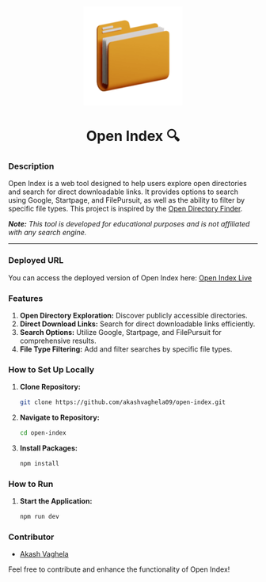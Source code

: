 <p align="center">
    <img width=200px height=200px src="./public/logo.png" alt="Project logo">
</p>

<h1 align="center">Open Index 🔍</h1>

### Description

Open Index is a web tool designed to help users explore open directories and search for direct downloadable links. It provides options to search using Google, Startpage, and FilePursuit, as well as the ability to filter by specific file types. This project is inspired by the [Open Directory Finder](https://github.com/ewasion/opendirectory-finder/tree/master).

**_Note:_** _This tool is developed for educational purposes and is not affiliated with any search engine._

---

### Deployed URL

You can access the deployed version of Open Index here: [Open Index Live](https://openindex.app3.in)

### Features

1. **Open Directory Exploration:** Discover publicly accessible directories.
2. **Direct Download Links:** Search for direct downloadable links efficiently.
3. **Search Options:** Utilize Google, Startpage, and FilePursuit for comprehensive results.
4. **File Type Filtering:** Add and filter searches by specific file types.


### How to Set Up Locally

1. **Clone Repository:**

    ```bash
    git clone https://github.com/akashvaghela09/open-index.git
    ```

2. **Navigate to Repository:**

    ```bash
    cd open-index
    ```

3. **Install Packages:**
    ```bash
    npm install
    ```

### How to Run

1. **Start the Application:**
    ```bash
    npm run dev
    ```

### Contributor

-   [Akash Vaghela](https://linkedin.com/in/akashvaghela09)

Feel free to contribute and enhance the functionality of Open Index!
